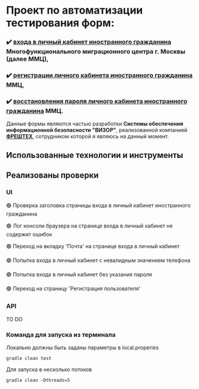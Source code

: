 # Проект по автоматизации тестирования форм:

### :heavy_check_mark: [входа в личный кабинет иностранного гражданина](https://mmc.mos.ru/client-office/security/auth-rvg/login?2&service=http://mmc.mos.ru/client-office/auth/signin-cas) Многофункционального миграционного центра г. Москвы (далее ММЦ),

### :heavy_check_mark: [регистрации личного кабинета иностранного гражданина](https://mmc.mos.ru/client-office/security/lk/register?service=http://mmc.mos.ru/client-office/auth/signin-cas) ММЦ,

### :heavy_check_mark: [восстановления пароля личного кабинета иностранного гражданина](https://mmc.mos.ru/client-office/security/auth-rvg/recovery-password?1&service=http://mmc.mos.ru/client-office/auth/signin-cas) ММЦ.

Данные формы являются частью разработки **Системы обеспечения информационной безопасности "ВИЗОР"**, реализованной компанией **[ФРЕШТЕХ](http://visor.frte.ru/)**, сотрудником которой я являюсь на данный момент.

## Использованные технологии и инструменты


## Реализованы проверки

### UI
:green_circle: Проверка заголовка страницы входа в личный кабинет иностранного гражданина

:green_circle: Лог консоли браузера на странице входа в личный кабинет не содержит ошибок

:green_circle: Переход на вкладку 'Почта' на странице входа в личный кабинет

:green_circle: Попытка входа в личный кабинет с невалидным значением телефона

:green_circle: Попытка входа в личный кабинет без указания пароля

:green_circle: Переход на страницу 'Регистрация пользователя'

### API 

TO DO

### Команда для запуска из терминала

Локально должны быть заданы параметры в local.properies
```
gradle clean test
```
Для запуска в несколько потоков
```
gradle clean -Dthreads=5
```
